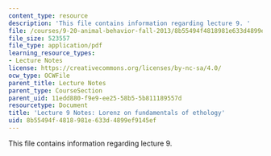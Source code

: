 ```yaml
---
content_type: resource
description: 'This file contains information regarding lecture 9. '
file: /courses/9-20-animal-behavior-fall-2013/8b55494f4818981e633d4899ef9145ef_MIT9_20F13_Lec9.pdf
file_size: 523557
file_type: application/pdf
learning_resource_types:
- Lecture Notes
license: https://creativecommons.org/licenses/by-nc-sa/4.0/
ocw_type: OCWFile
parent_title: Lecture Notes
parent_type: CourseSection
parent_uid: 11edd880-f9e9-ee25-58b5-5b811189557d
resourcetype: Document
title: 'Lecture 9 Notes: Lorenz on fundamentals of ethology'
uid: 8b55494f-4818-981e-633d-4899ef9145ef
---
```

This file contains information regarding lecture 9. 